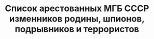 ---
title: Список арестованных МГБ СССР изменников родины, шпионов, подрывников и террористов
description: АП РФ, ф.3, оп.57, дело 100, лист 55
images:
- /disk/pictures/v16/3-57-100-55.jpg
- /disk/pictures/v16/3-57-100-56.jpg
- /disk/pictures/v16/3-57-100-57.jpg
- /disk/pictures/v16/3-57-100-58.jpg
- /disk/pictures/v16/3-57-100-59.jpg
- /disk/pictures/v16/3-57-100-60.jpg
---